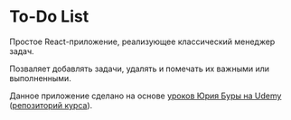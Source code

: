 # To-Do List

Простое React-приложение, реализующее классический менеджер задач.

Позваляет добавлять задачи, удалять и помечать их важными или выполненными.

Данное приложение сделано на основе
[уроков Юрия Буры на Udemy](https://www.udemy.com/pro-react-redux/) ([репозиторий курса](https://github.com/Juriy/pro-react-redux)).
